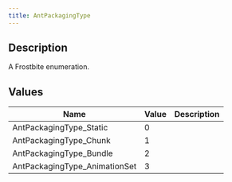 ```yaml
---
title: AntPackagingType
---
```

## Description

A Frostbite enumeration.

## Values

| Name                           | Value | Description |
| ------------------------------ | ----- | ----------- |
| AntPackagingType\_Static       | 0     |             |
| AntPackagingType\_Chunk        | 1     |             |
| AntPackagingType\_Bundle       | 2     |             |
| AntPackagingType\_AnimationSet | 3     |             |
